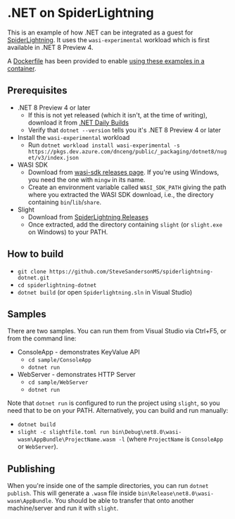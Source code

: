 # .NET on SpiderLightning

This is an example of how .NET can be integrated as a guest for [SpiderLightning](https://github.com/deislabs/spiderlightning). It uses the `wasi-experimental` workload which is first available in .NET 8 Preview 4.

A [Dockerfile](docker/Dockerfile) has been provided to enable [using these examples in a container](docker/README.md).

## Prerequisites

* .NET 8 Preview 4 or later
  * If this is not yet released (which it isn't, at the time of writing), download it from [.NET Daily Builds](https://github.com/dotnet/installer/blob/main/README.md#installers-and-binaries)
  * Verify that `dotnet --version` tells you it's .NET 8 Preview 4 or later
* Install the `wasi-experimental` workload
  * Run `dotnet workload install wasi-experimental -s https://pkgs.dev.azure.com/dnceng/public/_packaging/dotnet8/nuget/v3/index.json`
* WASI SDK
  * Download from [wasi-sdk releases page](https://github.com/WebAssembly/wasi-sdk/releases). If you're using Windows, you need the one with `mingw` in its name.
  * Create an environment variable called `WASI_SDK_PATH` giving the path where you extracted the WASI SDK download, i.e., the directory containing `bin`/`lib`/`share`.
* Slight
  * Download from [SpiderLightning Releases](https://github.com/deislabs/spiderlightning/releases)
  * Once extracted, add the directory containing `slight` (or `slight.exe` on Windows) to your PATH.

## How to build

* `git clone https://github.com/SteveSandersonMS/spiderlightning-dotnet.git`
* `cd spiderlightning-dotnet`
* `dotnet build` (or open `Spiderlightning.sln` in Visual Studio)

## Samples

There are two samples. You can run them from Visual Studio via Ctrl+F5, or from the command line:

 * ConsoleApp - demonstrates KeyValue API
   * `cd sample/ConsoleApp`
   * `dotnet run`
 * WebServer - demonstrates HTTP Server
   * `cd sample/WebServer`
   * `dotnet run`

Note that `dotnet run` is configured to run the project using `slight`, so you need that to be on your PATH. Alternatively, you can build and run manually:

 * `dotnet build`
 * `slight -c slightfile.toml run bin\Debug\net8.0\wasi-wasm\AppBundle\ProjectName.wasm -l` (where `ProjectName` is `ConsoleApp` or `WebServer`).

## Publishing

When you're inside one of the sample directories, you can run `dotnet publish`. This will generate a `.wasm` file inside `bin\Release\net8.0\wasi-wasm\AppBundle`. You should be able to transfer that onto another machine/server and run it with `slight`.
